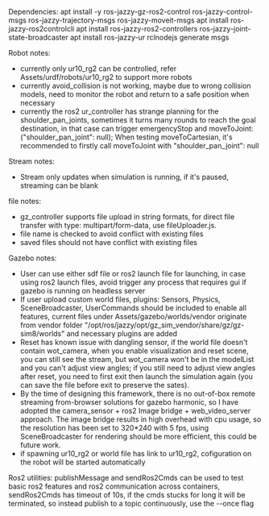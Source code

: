 Dependencies:
apt install -y ros-jazzy-gz-ros2-control ros-jazzy-control-msgs ros-jazzy-trajectory-msgs ros-jazzy-moveit-msgs
apt install ros-jazzy-ros2controlcli
apt install ros-jazzy-ros2-controllers ros-jazzy-joint-state-broadcaster
apt install ros-jazzy-ur
rclnodejs generate msgs

Robot notes:
- currently only ur10_rg2 can be controlled, refer Assets/urdf/robots/ur10_rg2 to support more robots
- currently avoid_collision is not working, maybe due to wrong collision models, need to monitor the robot and return to a safe position when necessary
- currently the ros2 ur_controller has strange planning for the shoulder_pan_joints, sometimes it turns many rounds to reach the goal destination, in that case can trigger emergencyStop and moveToJoint: ("shoulder_pan_joint": null); When testing moveToCartesian, it's recommended to firstly call moveToJoint with "shoulder_pan_joint": null

Stream notes:
- Stream only updates when simulation is running, if it's paused, streaming can be blank

file notes:
- gz_controller supports file upload in string formats, for direct file transfer with type: multipart/form-data, use fileUploader.js.
- file name is checked to avoid conflict with existing files
- saved files should not have conflict with existing files

Gazebo notes:
- User can use either sdf file or ros2 launch file for launching, in case using ros2 launch files, avoid trigger any process that requires gui if gazebo is running on headless server
- If user upload custom world files, plugins: Sensors, Physics, SceneBroadcaster, UserCommands should be included to enable all features, current files under Assets/gazebo/worlds/vendor originate from vendor folder "/opt/ros/jazzy/opt/gz_sim_vendor/share/gz/gz-sim8/worlds" and necessary plugins are added
- Reset has known issue with dangling sensor, if the world file doesn't contain wot_camera, when you enable visualization and reset scene, you can still see the stream, but wot_camera won't be in the modelList and you can't adjust view angles; if you still need to adjust view angles after reset, you need to first exit then launch the simulation again (you can save the file before exit to preserve the sates).
- By the time of designing this framework, there is no out-of-box remote streaming from-browser solutions for gazebo harmonic, so I have adopted the camera_sensor + ros2 Image bridge + web_video_server approach. The image bridge results in high overhead with cpu usage, so the resolution has been set to 320*240 with 5 fps, using SceneBroadcaster for rendering should be more efficient, this could be future work.
- if spawning ur10_rg2 or world file has link to ur10_rg2, cofiguration on the robot will be started automatically

Ros2 utilities:
publishMessage and sendRos2Cmds can be used to test basic ros2 features and ros2 communication across containers, sendRos2Cmds has timeout of 10s, if the cmds stucks for long it will be terminated, so instead publish to a topic continuously, use the --once flag